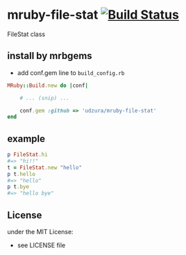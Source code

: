 # mruby-file-stat   [![Build Status](https://travis-ci.org/udzura/mruby-file-stat.svg?branch=master)](https://travis-ci.org/udzura/mruby-file-stat)
FileStat class
## install by mrbgems
- add conf.gem line to `build_config.rb`

```ruby
MRuby::Build.new do |conf|

    # ... (snip) ...

    conf.gem :github => 'udzura/mruby-file-stat'
end
```
## example
```ruby
p FileStat.hi
#=> "hi!!"
t = FileStat.new "hello"
p t.hello
#=> "hello"
p t.bye
#=> "hello bye"
```

## License
under the MIT License:
- see LICENSE file
